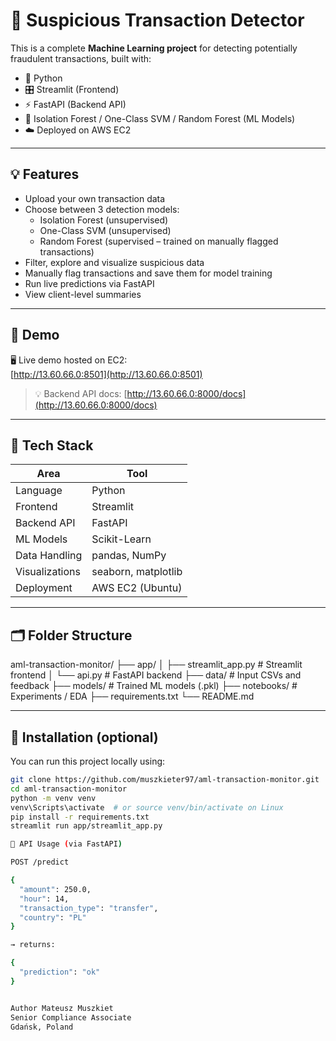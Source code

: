 # 🚨 Suspicious Transaction Detector

This is a complete **Machine Learning project** for detecting potentially fraudulent transactions, built with:

- 🐍 Python
- 🎛️ Streamlit (Frontend)
- ⚡ FastAPI (Backend API)
- 🌲 Isolation Forest / One-Class SVM / Random Forest (ML Models)
- ☁️ Deployed on AWS EC2

---

## 💡 Features

- Upload your own transaction data
- Choose between 3 detection models:
  - Isolation Forest (unsupervised)
  - One-Class SVM (unsupervised)
  - Random Forest (supervised – trained on manually flagged transactions)
- Filter, explore and visualize suspicious data
- Manually flag transactions and save them for model training
- Run live predictions via FastAPI
- View client-level summaries

---

## 📸 Demo

🖥️ Live demo hosted on EC2:  
[http://13.60.66.0:8501](http://13.60.66.0:8501)

> 💡 Backend API docs: [http://13.60.66.0:8000/docs](http://13.60.66.0:8000/docs)

---

## 🧠 Tech Stack

| Area             | Tool                |
|------------------|---------------------|
| Language         | Python              |
| Frontend         | Streamlit           |
| Backend API      | FastAPI             |
| ML Models        | Scikit-Learn        |
| Data Handling    | pandas, NumPy       |
| Visualizations   | seaborn, matplotlib |
| Deployment       | AWS EC2 (Ubuntu)    |

---

## 🗂️ Folder Structure

aml-transaction-monitor/
├── app/
│ ├── streamlit_app.py # Streamlit frontend
│ └── api.py # FastAPI backend
├── data/ # Input CSVs and feedback
├── models/ # Trained ML models (.pkl)
├── notebooks/ # Experiments / EDA
├── requirements.txt
└── README.md


---

## 🔧 Installation (optional)

You can run this project locally using:

```bash
git clone https://github.com/muszkieter97/aml-transaction-monitor.git
cd aml-transaction-monitor
python -m venv venv
venv\Scripts\activate  # or source venv/bin/activate on Linux
pip install -r requirements.txt
streamlit run app/streamlit_app.py

🤖 API Usage (via FastAPI)

POST /predict

{
  "amount": 250.0,
  "hour": 14,
  "transaction_type": "transfer",
  "country": "PL"
}

→ returns:

{
  "prediction": "ok"
}


Author Mateusz Muszkiet
Senior Compliance Associate
Gdańsk, Poland
